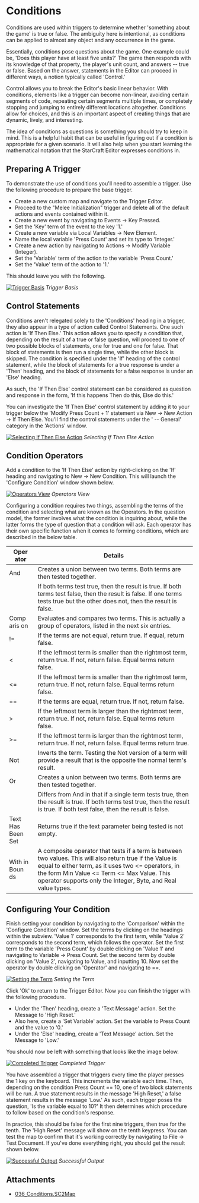 # Conditions

Conditions are used within triggers to determine whether 'something about the game' is true or false. The ambiguity here is intentional, as conditions can be applied to almost any object and any occurrence in the game.

Essentially, conditions pose questions about the game. One example could be, 'Does this player have at least five units?' The game then responds with its knowledge of that property, the player's unit count, and answers -- true or false. Based on the answer, statements in the Editor can proceed in different ways, a notion typically called 'Control.'

Control allows you to break the Editor's basic linear behavior. With conditions, elements like a trigger can become non-linear, avoiding certain segments of code, repeating certain segments multiple times, or completely stopping and jumping to entirely different locations altogether. Conditions allow for choices, and this is an important aspect of creating things that are dynamic, lively, and interesting.

The idea of conditions as questions is something you should try to keep in mind. This is a helpful habit that can be useful in figuring out if a condition is appropriate for a given scenario. It will also help when you start learning the mathematical notation that the StarCraft Editor expresses conditions in.

## Preparing A Trigger

To demonstrate the use of conditions you'll need to assemble a trigger. Use the following procedure to prepare the base trigger.

  - Create a new custom map and navigate to the Trigger Editor.
  - Proceed to the "Melee Initialization" trigger and delete all of the default actions and events contained within it.
  - Create a new event by navigating to Events -\> Key Pressed.
  - Set the 'Key' term of the event to the key '1.'
  - Create a new variable via Local Variables -\> New Element.
  - Name the local variable 'Press Count' and set its type to 'Integer.'
  - Create a new action by navigating to Actions -\> Modify Variable (Integer).
  - Set the 'Variable' term of the action to the variable 'Press Count.'
  - Set the 'Value' term of the action to '1.'

This should leave you with the following.

[![Trigger Basis](./resources/036_Conditions1.png)](./resources/036_Conditions1.png)
*Trigger Basis*

## Control Statements

Conditions aren't relegated solely to the 'Conditions' heading in a trigger, they also appear in a type of action called Control Statements. One such action is 'If Then Else.' This action allows you to specify a condition that, depending on the result of a true or false question, will proceed to one of two possible blocks of statements, one for true and one for false. That block of statements is then run a single time, while the other block is skipped. The condition is specified under the 'If' heading of the control statement, while the block of statements for a true response is under a 'Then' heading, and the block of statements for a false response is under an 'Else' heading.

As such, the 'If Then Else' control statement can be considered as question and response in the form, 'If this happens Then do this, Else do this.'

You can investigate the 'If Then Else' control statement by adding it to your trigger below the 'Modify Press Count + 1' statement via New -\> New Action -\> If Then Else. You'll find the control statements under the ' -- General' category in the 'Actions' window.

[![Selecting If Then Else Action](./resources/036_Conditions2.png)](./resources/036_Conditions2.png)
*Selecting If Then Else Action*

## Condition Operators

Add a condition to the 'If Then Else' action by right-clicking on the 'If' heading and navigating to New -\> New Condition. This will launch the 'Configure Condition' window shown below.

[![Operators View](./resources/036_Conditions3.png)](./resources/036_Conditions3.png)
*Operators View*

Configuring a condition requires two things, assembling the terms of the condition and selecting what are known as the Operators. In the question model, the former involves what the condition is inquiring about, while the latter forms the type of question that a condition will ask. Each operator has their own specific function when it comes to forming conditions, which are described in the below table.

| Oper ator         | Details                                                                                                                                                                                                                                                                            |
| ----------------- | ---------------------------------------------------------------------------------------------------------------------------------------------------------------------------------------------------------------------------------------------------------------------------------- |
| And               | Creates a union between two terms. Both terms are then tested together.                                                                                                                                                                                                            |
|                   | If both terms test true, then the result is true. If both terms test false, then the result is false. If one terms tests true but the other does not, then the result is false.                                                                                                    |
| Comp aris on      | Evaluates and compares two terms. This is actually a group of operators, listed in the next six entries.                                                                                                                                                                           |
| \!=               | If the terms are not equal, return true. If equal, return false.                                                                                                                                                                                                                   |
| \<                | If the leftmost term is smaller than the rightmost term, return true. If not, return false. Equal terms return false.                                                                                                                                                              |
| \<=               | If the leftmost term is smaller than the rightmost term, return true. If not, return false. Equal terms return false.                                                                                                                                                              |
| \==               | If the terms are equal, return true. If not, return false.                                                                                                                                                                                                                         |
| \>                | If the leftmost term is larger than the rightmost term, return true. If not, return false. Equal terms return false.                                                                                                                                                               |
| \>=               | If the leftmost term is larger than the rightmost term, return true. If not, return false. Equal terms return true.                                                                                                                                                                |
| Not               | Inverts the term. Testing the Not version of a term will provide a result that is the opposite the normal term's result.                                                                                                                                                           |
| Or                | Creates a union between two terms. Both terms are then tested together.                                                                                                                                                                                                            |
|                   | Differs from And in that if a single term tests true, then the result is true. If both terms test true, then the result is true. If both test false, then the result is false.                                                                                                     |
| Text Has Been Set | Returns true if the text parameter being tested is not empty.                                                                                                                                                                                                                      |
| With in Boun ds   | A composite operator that tests if a term is between two values. This will also return true if the Value is equal to either term, as it uses two \<= operators, in the form Min Value \<= Term \<= Max Value. This operator supports only the Integer, Byte, and Real value types. |

## Configuring Your Condition

Finish setting your condition by navigating to the 'Comparison' within the 'Configure Condition' window. Set the terms by clicking on the headings within the subview. 'Value 1' corresponds to the first term, while 'Value 2' corresponds to the second term, which follows the operator. Set the first term to the variable 'Press Count' by double clicking on 'Value 1' and navigating to Variable -\> Press Count. Set the second term by double clicking on 'Value 2', navigating to Value, and inputting 10. Now set the operator by double clicking on 'Operator' and navigating to ==.

[![Setting the Term](./resources/036_Conditions4.png)](./resources/036_Conditions4.png)
*Setting the Term*

Click 'Ok' to return to the Trigger Editor. Now you can finish the trigger with the following procedure.

  - Under the 'Then' heading, create a 'Text Message' action. Set the Message to 'High Reset.'
  - Also here, create a 'Set Variable' action. Set the variable to Press Count and the value to '0.'
  - Under the 'Else' heading, create a 'Text Message' action. Set the Message to 'Low.'

You should now be left with something that looks like the image below.

[![Completed Trigger](./resources/036_Conditions5.png)](./resources/036_Conditions5.png)
*Completed Trigger*

You have assembled a trigger that triggers every time the player presses the 1 key on the keyboard. This increments the variable each time. Then, depending on the condition Press Count == 10, one of two block statements will be run. A true statement results in the message 'High Reset,' a false statement results in the message 'Low.' As such, each trigger poses the question, 'Is the variable equal to 10?' It then determines which procedure to follow based on the condition's response.

In practice, this should be false for the first nine triggers, then true for the tenth. The 'High Reset' message will show on the tenth keypress. You can test the map to confirm that it's working correctly by navigating to File -\> Test Document. If you've done everything right, you should get the result shown below.

[![Successful Output](./resources/036_Conditions6.png)](./resources/036_Conditions6.png)
*Successful Output*

## Attachments

 * [036_Conditions.SC2Map](./maps/036_Conditions.SC2Map)
